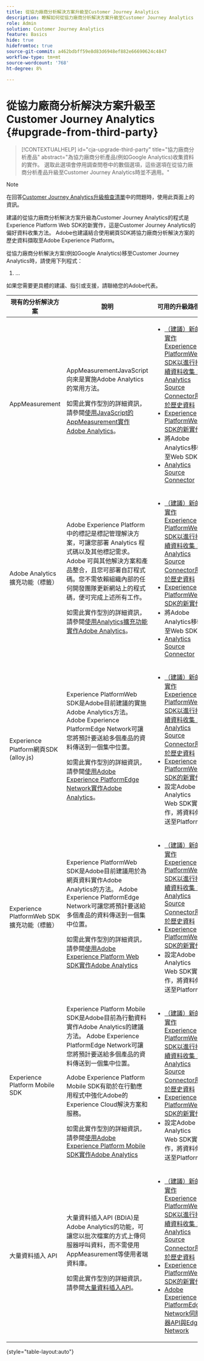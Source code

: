 ```yaml
---
title: 從協力廠商分析解決方案升級至Customer Journey Analytics
description: 瞭解如何從協力廠商分析解決方案升級至Customer Journey Analytics
role: Admin
solution: Customer Journey Analytics
feature: Basics
hide: true
hidefromtoc: true
source-git-commit: a462bdbff59e8d83d6948ef882e66690624c4847
workflow-type: tm+mt
source-wordcount: '768'
ht-degree: 8%

---
```


# 從協力廠商分析解決方案升級至Customer Journey Analytics {#upgrade-from-third-party}

<!-- markdownlint-disable MD034 -->

>[!CONTEXTUALHELP]
>id="cja-upgrade-third-party"
>title="協力廠商分析產品"
>abstract="為協力廠商分析產品(例如Google Analytics)收集資料的實作。 選取此選項會停用調查問卷中的數個選項，這些選項在從協力廠商分析產品升級至Customer Journey Analytics時並不適用。"

<!-- markdownlint-enable MD034 -->

>[!NOTE]
> 
>在回答[Customer Journey Analytics升級檢查清單](https://gigazelle.github.io/cja-ttv/)中的問題時，使用此頁面上的資訊。

建議的從協力廠商分析解決方案升級為Customer Journey Analytics的程式是Experience Platform Web SDK的新實作，這是Customer Journey Analytics的偏好資料收集方法。 Adobe也建議結合使用網頁SDK將協力廠商分析解決方案的歷史資料擷取至Adobe Experience Platform。

<!-- After you have enough historical data using the Experience Platform Web SDK and you have fully transitioned to Customer Journey Analytics, the Analytics source connector can be turned off and the Web SDK can be used exclusively. -->

從協力廠商分析解決方案(例如Google Analytics)移至Customer Journey Analytics時，請使用下列程式：

1. ...


如果您需要更具體的建議、指引或支援，請聯絡您的Adobe代表。

| 現有的分析解決方案 | 說明 | 可用的升級路徑 |
|---------|----------|----------|
| AppMeasurement | AppMeasurementJavaScript向來是實施Adobe Analytics的常用方法。<p>如需此實作型別的詳細資訊，請參閱[使用JavaScript的AppMeasurement實作Adobe Analytics](https://experienceleague.adobe.com/en/docs/analytics/implementation/js/overview)。</p> | <ul><li>[（建議）新的實作Experience PlatformWeb SDK以進行持續資料收集；Analytics Source Connector用於歷史資料](/help/getting-started/cja-upgrade/cja-upgrade-recommendations.md)</li><li>[Experience PlatformWeb SDK的新實作](/help/data-ingestion/aepwebsdk.md) </li><li>將Adobe Analytics移轉至Web SDK</li><li>[Analytics Source Connector](/help/getting-started/cja-upgrade/cja-upgrade-source-connector-exclusively.md)</li></ul> |
| Adobe Analytics擴充功能（標籤） | <p>Adobe Experience Platform 中的標記是標記管理解決方案，可讓您部署 Analytics 程式碼以及其他標記需求。 Adobe 可與其他解決方案和產品整合，且您可部署自訂程式碼。您不需依賴組織內部的任何開發團隊更新網站上的程式碼，便可完成上述所有工作。</p><p>如需此實作型別的詳細資訊，請參閱[使用Analytics擴充功能實作Adobe Analytics](https://experienceleague.adobe.com/en/docs/analytics/implementation/launch/overview)。</p> | <ul><li>[（建議）新的實作Experience PlatformWeb SDK以進行持續資料收集；Analytics Source Connector用於歷史資料](/help/getting-started/cja-upgrade/cja-upgrade-recommendations.md)</li><li>[Experience PlatformWeb SDK的新實作](/help/data-ingestion/aepwebsdk.md) </li><li>將Adobe Analytics移轉至Web SDK</li><li>[Analytics Source Connector](/help/getting-started/cja-upgrade/cja-upgrade-source-connector-exclusively.md)</li></ul> |
| Experience Platform網頁SDK (alloy.js) | Experience PlatformWeb SDK是Adobe目前建議的實施Adobe Analytics方法。 Adobe Experience PlatformEdge Network可讓您將預計要送給多個產品的資料傳送到一個集中位置。 <p>如需此實作型別的詳細資訊，請參閱[使用Adobe Experience PlatformEdge Network實作Adobe Analytics](https://experienceleague.adobe.com/en/docs/analytics/implementation/aep-edge/overview)。</p> | <ul><li>[（建議）新的實作Experience PlatformWeb SDK以進行持續資料收集；Analytics Source Connector用於歷史資料](/help/getting-started/cja-upgrade/cja-upgrade-recommendations.md)</li><li>[Experience PlatformWeb SDK的新實作](/help/data-ingestion/aepwebsdk.md) </li><li>設定Adobe Analytics Web SDK實作，將資料傳送至Platform</li></ul> |
| Experience PlatformWeb SDK擴充功能（標籤） | Experience PlatformWeb SDK是Adobe目前建議用於為網頁資料實作Adobe Analytics的方法。 Adobe Experience PlatformEdge Network可讓您將預計要送給多個產品的資料傳送到一個集中位置。 <p>如需此實作型別的詳細資訊，請參閱[使用Adobe Experience Platform Web SDK實作Adobe Analytics](https://experienceleague.adobe.com/en/docs/analytics/implementation/aep-edge/web-sdk/overview)</p> | <ul><li>[（建議）新的實作Experience PlatformWeb SDK以進行持續資料收集；Analytics Source Connector用於歷史資料](/help/getting-started/cja-upgrade/cja-upgrade-recommendations.md)</li><li>[Experience PlatformWeb SDK的新實作](/help/data-ingestion/aepwebsdk.md)</li><li>設定Adobe Analytics Web SDK實作，將資料傳送至Platform</li></ul> |
| Experience Platform Mobile SDK | Experience Platform Mobile SDK是Adobe目前為行動資料實作Adobe Analytics的建議方法。 Adobe Experience PlatformEdge Network可讓您將預計要送給多個產品的資料傳送到一個集中位置。<p>Adobe Experience Platform Mobile SDK有助於在行動應用程式中強化Adobe的Experience Cloud解決方案和服務。 </p><p>如需此實作型別的詳細資訊，請參閱[使用Adobe Experience Platform Mobile SDK實作Adobe Analytics](https://experienceleague.adobe.com/en/docs/analytics/implementation/aep-edge/mobile-sdk/overview)</p> | <ul><li>[（建議）新的實作Experience PlatformWeb SDK以進行持續資料收集；Analytics Source Connector用於歷史資料](/help/getting-started/cja-upgrade/cja-upgrade-recommendations.md)</li><li>[Experience PlatformWeb SDK的新實作](/help/data-ingestion/aepwebsdk.md) </li><li>設定Adobe Analytics Web SDK實作，將資料傳送至Platform</li></ul> |
| 大量資料插入 API | 大量資料插入API (BDIA)是Adobe Analytics的功能，可讓您以批次檔案的方式上傳伺服器呼叫資料，而不需使用AppMeasurement等使用者端資料庫。 </p><p>如需此實作型別的詳細資訊，請參閱[大量資料插入API](https://developer.adobe.com/analytics-apis/docs/2.0/guides/endpoints/bulk-data-insertion/)。</p> | <ul><li>[（建議）新的實作Experience PlatformWeb SDK以進行持續資料收集；Analytics Source Connector用於歷史資料](/help/getting-started/cja-upgrade/cja-upgrade-recommendations.md)</li><li>[Experience PlatformWeb SDK的新實作](/help/data-ingestion/aepwebsdk.md)</li><li>[Adobe Experience PlatformEdge Network伺服器API與Edge Network](/help/data-ingestion/serverapi.md)</li></ul> |

{style="table-layout:auto"}